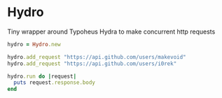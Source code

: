 # Hydro

Tiny wrapper around Typoheus Hydra to make concurrent http requests


```rb
hydro = Hydro.new

hydro.add_request "https://api.github.com/users/makevoid"
hydro.add_request "https://api.github.com/users/i0rek"

hydro.run do |request|
  puts request.response.body
end
```

